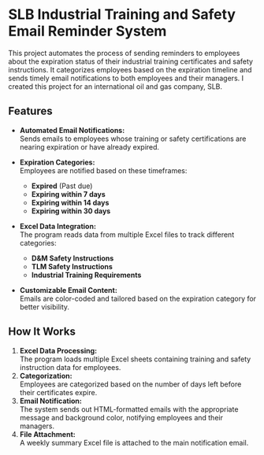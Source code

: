 # SLB Industrial Training and Safety Email Reminder System

This project automates the process of sending reminders to employees about the expiration status of their industrial training certificates and safety instructions. It categorizes employees based on the expiration timeline and sends timely email notifications to both employees and their managers. I created this project for an international oil and gas company, SLB. 

## Features

- **Automated Email Notifications:**  
  Sends emails to employees whose training or safety certifications are nearing expiration or have already expired.
  
- **Expiration Categories:**  
  Employees are notified based on these timeframes:
  - **Expired** (Past due)
  - **Expiring within 7 days**
  - **Expiring within 14 days**
  - **Expiring within 30 days**

- **Excel Data Integration:**  
  The program reads data from multiple Excel files to track different categories:
  - **D&M Safety Instructions**  
  - **TLM Safety Instructions**  
  - **Industrial Training Requirements**  

- **Customizable Email Content:**  
  Emails are color-coded and tailored based on the expiration category for better visibility.

## How It Works

1. **Excel Data Processing:**  
   The program loads multiple Excel sheets containing training and safety instruction data for employees.  
2. **Categorization:**  
   Employees are categorized based on the number of days left before their certificates expire.  
3. **Email Notification:**  
   The system sends out HTML-formatted emails with the appropriate message and background color, notifying employees and their managers.  
4. **File Attachment:**  
   A weekly summary Excel file is attached to the main notification email.



